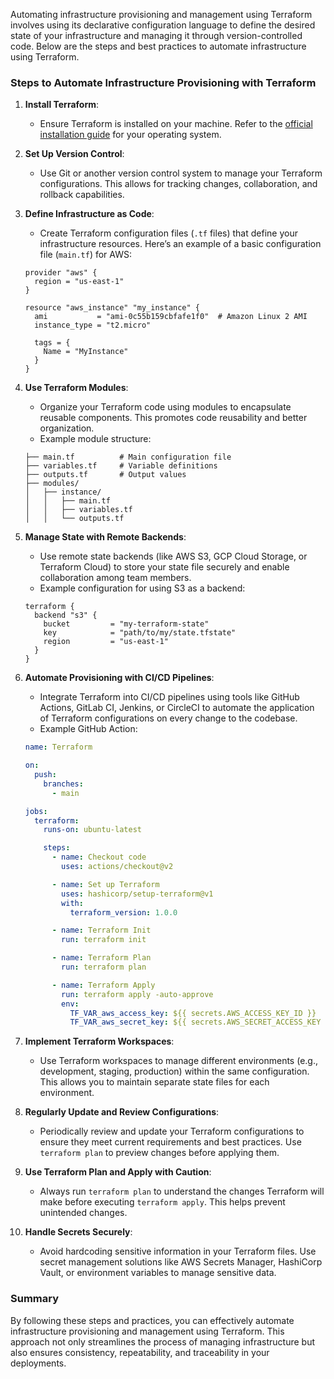 Automating infrastructure provisioning and management using Terraform involves using its declarative configuration language to define the desired state of your infrastructure and managing it through version-controlled code. Below are the steps and best practices to automate infrastructure using Terraform.

### Steps to Automate Infrastructure Provisioning with Terraform

1. **Install Terraform**:
   - Ensure Terraform is installed on your machine. Refer to the [official installation guide](https://www.terraform.io/downloads.html) for your operating system.

2. **Set Up Version Control**:
   - Use Git or another version control system to manage your Terraform configurations. This allows for tracking changes, collaboration, and rollback capabilities.

3. **Define Infrastructure as Code**:
   - Create Terraform configuration files (`.tf` files) that define your infrastructure resources. Here’s an example of a basic configuration file (`main.tf`) for AWS:
   ```hcl
   provider "aws" {
     region = "us-east-1"
   }

   resource "aws_instance" "my_instance" {
     ami           = "ami-0c55b159cbfafe1f0"  # Amazon Linux 2 AMI
     instance_type = "t2.micro"

     tags = {
       Name = "MyInstance"
     }
   }
   ```

4. **Use Terraform Modules**:
   - Organize your Terraform code using modules to encapsulate reusable components. This promotes code reusability and better organization.
   - Example module structure:
   ```
   ├── main.tf          # Main configuration file
   ├── variables.tf     # Variable definitions
   ├── outputs.tf       # Output values
   ├── modules/
   │   ├── instance/
   │   │   ├── main.tf
   │   │   ├── variables.tf
   │   │   └── outputs.tf
   ```

5. **Manage State with Remote Backends**:
   - Use remote state backends (like AWS S3, GCP Cloud Storage, or Terraform Cloud) to store your state file securely and enable collaboration among team members.
   - Example configuration for using S3 as a backend:
   ```hcl
   terraform {
     backend "s3" {
       bucket         = "my-terraform-state"
       key            = "path/to/my/state.tfstate"
       region         = "us-east-1"
     }
   }
   ```

6. **Automate Provisioning with CI/CD Pipelines**:
   - Integrate Terraform into CI/CD pipelines using tools like GitHub Actions, GitLab CI, Jenkins, or CircleCI to automate the application of Terraform configurations on every change to the codebase.
   - Example GitHub Action:
   ```yaml
   name: Terraform

   on:
     push:
       branches:
         - main

   jobs:
     terraform:
       runs-on: ubuntu-latest

       steps:
         - name: Checkout code
           uses: actions/checkout@v2

         - name: Set up Terraform
           uses: hashicorp/setup-terraform@v1
           with:
             terraform_version: 1.0.0

         - name: Terraform Init
           run: terraform init

         - name: Terraform Plan
           run: terraform plan

         - name: Terraform Apply
           run: terraform apply -auto-approve
           env:
             TF_VAR_aws_access_key: ${{ secrets.AWS_ACCESS_KEY_ID }}
             TF_VAR_aws_secret_key: ${{ secrets.AWS_SECRET_ACCESS_KEY }}
   ```

7. **Implement Terraform Workspaces**:
   - Use Terraform workspaces to manage different environments (e.g., development, staging, production) within the same configuration. This allows you to maintain separate state files for each environment.

8. **Regularly Update and Review Configurations**:
   - Periodically review and update your Terraform configurations to ensure they meet current requirements and best practices. Use `terraform plan` to preview changes before applying them.

9. **Use Terraform Plan and Apply with Caution**:
   - Always run `terraform plan` to understand the changes Terraform will make before executing `terraform apply`. This helps prevent unintended changes.

10. **Handle Secrets Securely**:
    - Avoid hardcoding sensitive information in your Terraform files. Use secret management solutions like AWS Secrets Manager, HashiCorp Vault, or environment variables to manage sensitive data.

### Summary

By following these steps and practices, you can effectively automate infrastructure provisioning and management using Terraform. This approach not only streamlines the process of managing infrastructure but also ensures consistency, repeatability, and traceability in your deployments.